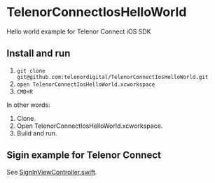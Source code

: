 # TelenorConnectIosHelloWorld
Hello world example for Telenor Connect iOS SDK

## Install and run

1. `git clone git@github.com:telenordigital/TelenorConnectIosHelloWorld.git`
2. `open TelenorConnectIosHelloWorld.xcworkspace`
3. `CMD+R`

In other words:

1. Clone.
2. Open TelenorConnectIosHelloWorld.xcworkspace.
3. Build and run.

## Sigin example for Telenor Connect
See [SignInViewController.swift](https://github.com/telenordigital/TelenorConnectIosHelloWorld/blob/master/TelenorConnectIosHelloWorld/SignInViewController.swift).

